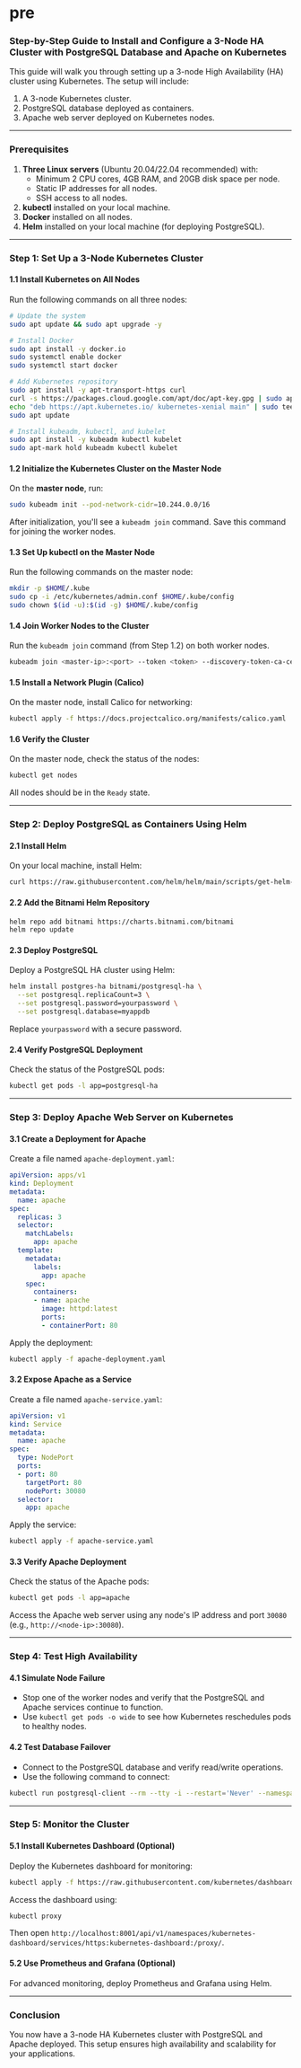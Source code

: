 # pre

### Step-by-Step Guide to Install and Configure a 3-Node HA Cluster with PostgreSQL Database and Apache on Kubernetes

This guide will walk you through setting up a 3-node High Availability (HA) cluster using Kubernetes. The setup will include:
1. A 3-node Kubernetes cluster.
2. PostgreSQL database deployed as containers.
3. Apache web server deployed on Kubernetes nodes.

---

### **Prerequisites**
1. **Three Linux servers** (Ubuntu 20.04/22.04 recommended) with:
   - Minimum 2 CPU cores, 4GB RAM, and 20GB disk space per node.
   - Static IP addresses for all nodes.
   - SSH access to all nodes.
2. **kubectl** installed on your local machine.
3. **Docker** installed on all nodes.
4. **Helm** installed on your local machine (for deploying PostgreSQL).

---

### **Step 1: Set Up a 3-Node Kubernetes Cluster**

#### 1.1 Install Kubernetes on All Nodes
Run the following commands on all three nodes:

```bash
# Update the system
sudo apt update && sudo apt upgrade -y

# Install Docker
sudo apt install -y docker.io
sudo systemctl enable docker
sudo systemctl start docker

# Add Kubernetes repository
sudo apt install -y apt-transport-https curl
curl -s https://packages.cloud.google.com/apt/doc/apt-key.gpg | sudo apt-key add -
echo "deb https://apt.kubernetes.io/ kubernetes-xenial main" | sudo tee /etc/apt/sources.list.d/kubernetes.list
sudo apt update

# Install kubeadm, kubectl, and kubelet
sudo apt install -y kubeadm kubectl kubelet
sudo apt-mark hold kubeadm kubectl kubelet
```

#### 1.2 Initialize the Kubernetes Cluster on the Master Node
On the **master node**, run:

```bash
sudo kubeadm init --pod-network-cidr=10.244.0.0/16
```

After initialization, you'll see a `kubeadm join` command. Save this command for joining the worker nodes.

#### 1.3 Set Up kubectl on the Master Node
Run the following commands on the master node:

```bash
mkdir -p $HOME/.kube
sudo cp -i /etc/kubernetes/admin.conf $HOME/.kube/config
sudo chown $(id -u):$(id -g) $HOME/.kube/config
```

#### 1.4 Join Worker Nodes to the Cluster
Run the `kubeadm join` command (from Step 1.2) on both worker nodes.

```bash
kubeadm join <master-ip>:<port> --token <token> --discovery-token-ca-cert-hash sha256:<hash>
```

#### 1.5 Install a Network Plugin (Calico)
On the master node, install Calico for networking:

```bash
kubectl apply -f https://docs.projectcalico.org/manifests/calico.yaml
```

#### 1.6 Verify the Cluster
On the master node, check the status of the nodes:

```bash
kubectl get nodes
```

All nodes should be in the `Ready` state.

---

### **Step 2: Deploy PostgreSQL as Containers Using Helm**

#### 2.1 Install Helm
On your local machine, install Helm:

```bash
curl https://raw.githubusercontent.com/helm/helm/main/scripts/get-helm-3 | bash
```

#### 2.2 Add the Bitnami Helm Repository
```bash
helm repo add bitnami https://charts.bitnami.com/bitnami
helm repo update
```

#### 2.3 Deploy PostgreSQL
Deploy a PostgreSQL HA cluster using Helm:

```bash
helm install postgres-ha bitnami/postgresql-ha \
  --set postgresql.replicaCount=3 \
  --set postgresql.password=yourpassword \
  --set postgresql.database=myappdb
```

Replace `yourpassword` with a secure password.

#### 2.4 Verify PostgreSQL Deployment
Check the status of the PostgreSQL pods:

```bash
kubectl get pods -l app=postgresql-ha
```

---

### **Step 3: Deploy Apache Web Server on Kubernetes**

#### 3.1 Create a Deployment for Apache
Create a file named `apache-deployment.yaml`:

```yaml
apiVersion: apps/v1
kind: Deployment
metadata:
  name: apache
spec:
  replicas: 3
  selector:
    matchLabels:
      app: apache
  template:
    metadata:
      labels:
        app: apache
    spec:
      containers:
      - name: apache
        image: httpd:latest
        ports:
        - containerPort: 80
```

Apply the deployment:

```bash
kubectl apply -f apache-deployment.yaml
```

#### 3.2 Expose Apache as a Service
Create a file named `apache-service.yaml`:

```yaml
apiVersion: v1
kind: Service
metadata:
  name: apache
spec:
  type: NodePort
  ports:
  - port: 80
    targetPort: 80
    nodePort: 30080
  selector:
    app: apache
```

Apply the service:

```bash
kubectl apply -f apache-service.yaml
```

#### 3.3 Verify Apache Deployment
Check the status of the Apache pods:

```bash
kubectl get pods -l app=apache
```

Access the Apache web server using any node's IP address and port `30080` (e.g., `http://<node-ip>:30080`).

---

### **Step 4: Test High Availability**

#### 4.1 Simulate Node Failure
- Stop one of the worker nodes and verify that the PostgreSQL and Apache services continue to function.
- Use `kubectl get pods -o wide` to see how Kubernetes reschedules pods to healthy nodes.

#### 4.2 Test Database Failover
- Connect to the PostgreSQL database and verify read/write operations.
- Use the following command to connect:

```bash
kubectl run postgresql-client --rm --tty -i --restart='Never' --namespace default --image docker.io/bitnami/postgresql:latest --env="PGPASSWORD=yourpassword" --command -- psql --host postgres-ha-postgresql-ha-pgpool -U postgres -d myappdb
```

---

### **Step 5: Monitor the Cluster**

#### 5.1 Install Kubernetes Dashboard (Optional)
Deploy the Kubernetes dashboard for monitoring:

```bash
kubectl apply -f https://raw.githubusercontent.com/kubernetes/dashboard/v2.7.0/aio/deploy/recommended.yaml
```

Access the dashboard using:

```bash
kubectl proxy
```

Then open `http://localhost:8001/api/v1/namespaces/kubernetes-dashboard/services/https:kubernetes-dashboard:/proxy/`.

#### 5.2 Use Prometheus and Grafana (Optional)
For advanced monitoring, deploy Prometheus and Grafana using Helm.

---

### **Conclusion**
You now have a 3-node HA Kubernetes cluster with PostgreSQL and Apache deployed. This setup ensures high availability and scalability for your applications.
